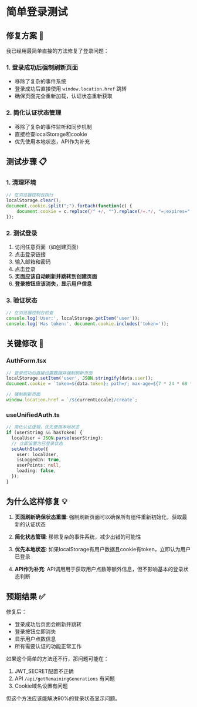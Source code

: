 # 简单登录测试

## 修复方案 🎯

我已经用最简单直接的方法修复了登录问题：

### 1. 登录成功后强制刷新页面
- 移除了复杂的事件系统
- 登录成功后直接使用 `window.location.href` 跳转
- 确保页面完全重新加载，认证状态重新获取

### 2. 简化认证状态管理
- 移除了复杂的事件监听和同步机制
- 直接检查localStorage和cookie
- 优先使用本地状态，API作为补充

## 测试步骤 📋

### 1. 清理环境
```javascript
// 在浏览器控制台执行
localStorage.clear();
document.cookie.split(";").forEach(function(c) { 
    document.cookie = c.replace(/^ +/, "").replace(/=.*/, "=;expires=" + new Date().toUTCString() + ";path=/"); 
});
```

### 2. 测试登录
1. 访问任意页面（如创建页面）
2. 点击登录链接
3. 输入邮箱和密码
4. 点击登录
5. **页面应该自动刷新并跳转到创建页面**
6. **登录按钮应该消失，显示用户信息**

### 3. 验证状态
```javascript
// 在浏览器控制台检查
console.log('User:', localStorage.getItem('user'));
console.log('Has token:', document.cookie.includes('token='));
```

## 关键修改 🔧

### AuthForm.tsx
```typescript
// 登录成功后直接设置数据并强制刷新页面
localStorage.setItem('user', JSON.stringify(data.user));
document.cookie = `token=${data.token}; path=/; max-age=${7 * 24 * 60 * 60}; SameSite=Lax`;

// 强制刷新页面
window.location.href = `/${currentLocale}/create`;
```

### useUnifiedAuth.ts
```typescript
// 简化认证逻辑，优先使用本地状态
if (userString && hasToken) {
  localUser = JSON.parse(userString);
  // 立即设置为已登录状态
  setAuthState({
    user: localUser,
    isLoggedIn: true,
    userPoints: null,
    loading: false,
  });
}
```

## 为什么这样修复 💡

1. **页面刷新确保状态重置**: 强制刷新页面可以确保所有组件重新初始化，获取最新的认证状态

2. **简化状态管理**: 移除复杂的事件系统，减少出错的可能性

3. **优先本地状态**: 如果localStorage有用户数据且cookie有token，立即认为用户已登录

4. **API作为补充**: API调用用于获取用户点数等额外信息，但不影响基本的登录状态判断

## 预期结果 ✅

修复后：
- 登录成功后页面会刷新并跳转
- 登录按钮立即消失
- 显示用户点数信息
- 所有需要认证的功能正常工作

如果这个简单的方法还不行，那问题可能在：
1. JWT_SECRET配置不正确
2. API `/api/getRemainingGenerations` 有问题
3. Cookie域名设置有问题

但这个方法应该能解决90%的登录状态显示问题。